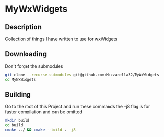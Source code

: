 # MyWxWidgets
## Description
Collection of things I have written to use for wxWidgets

## Downloading 
Don't forget the submodules
```bash
git clone --recurse-submodules git@github.com:Mozzarella32/MyWxWidgets.git
cd MyWxWidgets
```

## Building
Go to the root of this Project and run these commands the -j8 flag is for faster compilation and can be omitted
```bash
mkdir build
cd build
cmake ../ && cmake --build . -j8
```
